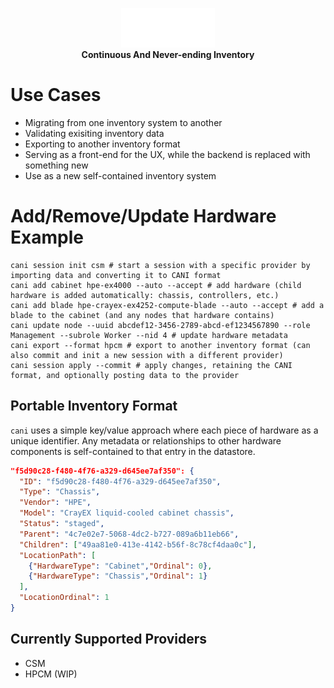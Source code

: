 <p align="center">
  <img src="docs/custom_theme/img/hpe_pri_wht_rev_rgb.png"" width="150" height="63" alt="HPE Logo">
  <br>
  <strong>Continuous And Never-ending Inventory</strong>
</p>

# Use Cases

- Migrating from one inventory system to another
- Validating exisiting inventory data
- Exporting to another inventory format
- Serving as a front-end for the UX, while the backend is replaced with something new
- Use as a new self-contained inventory system

# Add/Remove/Update Hardware Example

```shell
cani session init csm # start a session with a specific provider by importing data and converting it to CANI format
cani add cabinet hpe-ex4000 --auto --accept # add hardware (child hardware is added automatically: chassis, controllers, etc.)
cani add blade hpe-crayex-ex4252-compute-blade --auto --accept # add a blade to the cabinet (and any nodes that hardware contains)
cani update node --uuid abcdef12-3456-2789-abcd-ef1234567890 --role Management --subrole Worker --nid 4 # update hardware metadata
cani export --format hpcm # export to another inventory format (can also commit and init a new session with a different provider)
cani session apply --commit # apply changes, retaining the CANI format, and optionally posting data to the provider
```

## Portable Inventory Format

`cani` uses a simple key/value approach where each piece of hardware as a unique identifier.  Any metadata or relationships to other hardware components is self-contained to that entry in the datastore.

```json
"f5d90c28-f480-4f76-a329-d645ee7af350": {
  "ID": "f5d90c28-f480-4f76-a329-d645ee7af350",
  "Type": "Chassis",
  "Vendor": "HPE",
  "Model": "CrayEX liquid-cooled cabinet chassis",
  "Status": "staged",
  "Parent": "4c7e02e7-5068-4dc2-b727-089a6b11eb66",
  "Children": ["49aa81e0-413e-4142-b56f-8c78cf4daa0c"],
  "LocationPath": [
    {"HardwareType": "Cabinet","Ordinal": 0},
    {"HardwareType": "Chassis","Ordinal": 1}
  ],
  "LocationOrdinal": 1
}
```

## Currently Supported Providers

- CSM
- HPCM (WIP)
